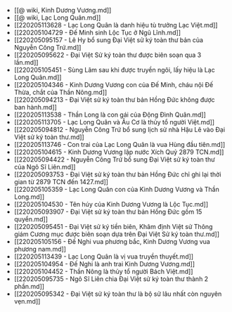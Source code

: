 - [[@ wiki, Kinh Dương Vương.md]]
- [[@ wiki, Lạc Long Quân.md]]
- [[220205113628 - Lạc Long Quân là danh hiệu tù trưởng Lạc Việt.md]]
- [[220205104729 - Đế Minh sinh Lộc Tục ở Ngũ Lĩnh.md]]
- [[220205095157 - Lê Hy bổ sung Đại Việt sử ký toàn thư bản của Nguyễn Công Trứ.md]]
- [[220205095622 - Đại Việt Sử ký toàn thư được biên soạn qua 3 lần.md]]
- [[220205105451 - Sùng Lãm sau khi được truyền ngôi, lấy hiệu là Lạc Long Quân.md]]
- [[220205104346 - Kinh Dương Vương con của Đế Minh, cháu nội Đế Thừa, chắt của Thần Nông.md]]
- [[220205094213 - Đại Việt sử ký toàn thư bản Hồng Đức không được ban hành.md]]
- [[220205113538 - Thần Long là con gái của Động Đình Quân.md]]
- [[220205113705 - Lạc Long Quân và Âu Cơ là thủy tổ người Việt.md]]
- [[220205094812 - Nguyễn Công Trứ bổ sung lịch sử nhà Hậu Lê vào Đại Việt sử ký toàn thư.md]]
- [[220205113746 - Con trai của Lạc Long Quân là vua Hùng đầu tiên.md]]
- [[220205104615 - Kinh Dương Vương lập nước Xích Quỷ 2879 TCN.md]]
- [[220205094422 - Nguyễn Công Trứ bổ sung Đại Việt sử ký toàn thư của Ngô Sĩ Liên.md]]
- [[220205093753 - Đại Việt sử ký toàn thư bản Hồng Đức chỉ ghi lại thời gian từ 2879 TCN đến 1427.md]]
- [[220205105359 - Lạc Long Quân con của Kinh Dương Vương và Thần Long.md]]
- [[220205104530 - Tên húy của Kinh Dương Vương là Lộc Tục.md]]
- [[220205093907 - Đại Việt sử ký toàn thư bản Hồng Đức gồm 15 quyển.md]]
- [[220205095451 - Đại Việt sử ký tiền biên, Khâm định Việt sử Thông giám Cương mục được biên soạn dựa trên Đại Việt Sử ký toàn thư.md]]
- [[220205105156 - Đế Nghi vua phương bắc, Kinh Dương Vương vua phương nam.md]]
- [[220205113439 - Lạc Long Quân là vị vua truyền thuyết.md]]
- [[220205104954 - Đế Nghi là anh trai Kinh Dương Vương.md]]
- [[220205104452 - Thần Nông là thủy tổ người Bách Việt.md]]
- [[220205095735 - Ngô Sĩ Liên chia Đại Việt sử ký toàn thư thành 2 phần.md]]
- [[220205095342 - Đại Việt sử ký toàn thư là bộ sử lâu nhất còn nguyên vẹn.md]]
